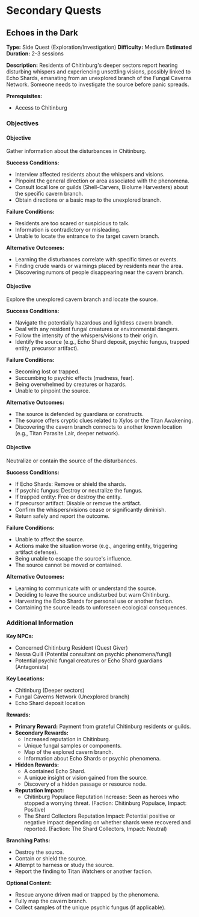 # Secondary Quests

## Echoes in the Dark
**Type:** Side Quest (Exploration/Investigation)
**Difficulty:** Medium
**Estimated Duration:** 2-3 sessions

**Description:** Residents of Chitinburg's deeper sectors report hearing disturbing whispers and experiencing unsettling visions, possibly linked to Echo Shards, emanating from an unexplored branch of the Fungal Caverns Network. Someone needs to investigate the source before panic spreads.

**Prerequisites:**
- Access to Chitinburg

### Objectives
#### Objective
Gather information about the disturbances in Chitinburg.

**Success Conditions:**
- Interview affected residents about the whispers and visions.
- Pinpoint the general direction or area associated with the phenomena.
- Consult local lore or guilds (Shell-Carvers, Biolume Harvesters) about the specific cavern branch.
- Obtain directions or a basic map to the unexplored branch.

**Failure Conditions:**
- Residents are too scared or suspicious to talk.
- Information is contradictory or misleading.
- Unable to locate the entrance to the target cavern branch.

**Alternative Outcomes:**
- Learning the disturbances correlate with specific times or events.
- Finding crude wards or warnings placed by residents near the area.
- Discovering rumors of people disappearing near the cavern branch.

#### Objective
Explore the unexplored cavern branch and locate the source.

**Success Conditions:**
- Navigate the potentially hazardous and lightless cavern branch.
- Deal with any resident fungal creatures or environmental dangers.
- Follow the intensity of the whispers/visions to their origin.
- Identify the source (e.g., Echo Shard deposit, psychic fungus, trapped entity, precursor artifact).

**Failure Conditions:**
- Becoming lost or trapped.
- Succumbing to psychic effects (madness, fear).
- Being overwhelmed by creatures or hazards.
- Unable to pinpoint the source.

**Alternative Outcomes:**
- The source is defended by guardians or constructs.
- The source offers cryptic clues related to Xylos or the Titan Awakening.
- Discovering the cavern branch connects to another known location (e.g., Titan Parasite Lair, deeper network).

#### Objective
Neutralize or contain the source of the disturbances.

**Success Conditions:**
- If Echo Shards: Remove or shield the shards.
- If psychic fungus: Destroy or neutralize the fungus.
- If trapped entity: Free or destroy the entity.
- If precursor artifact: Disable or remove the artifact.
- Confirm the whispers/visions cease or significantly diminish.
- Return safely and report the outcome.

**Failure Conditions:**
- Unable to affect the source.
- Actions make the situation worse (e.g., angering entity, triggering artifact defense).
- Being unable to escape the source's influence.
- The source cannot be moved or contained.

**Alternative Outcomes:**
- Learning to communicate with or understand the source.
- Deciding to leave the source undisturbed but warn Chitinburg.
- Harvesting the Echo Shards for personal use or another faction.
- Containing the source leads to unforeseen ecological consequences.


### Additional Information
**Key NPCs:**
- Concerned Chitinburg Resident (Quest Giver)
- Nessa Quill (Potential consultant on psychic phenomena/fungi)
- Potential psychic fungal creatures or Echo Shard guardians (Antagonists)

**Key Locations:**
- Chitinburg (Deeper sectors)
- Fungal Caverns Network (Unexplored branch)
- Echo Shard deposit location

**Rewards:**
- **Primary Reward:** Payment from grateful Chitinburg residents or guilds.
- **Secondary Rewards:**
  - Increased reputation in Chitinburg.
  - Unique fungal samples or components.
  - Map of the explored cavern branch.
  - Information about Echo Shards or psychic phenomena.
- **Hidden Rewards:**
  - A contained Echo Shard.
  - A unique insight or vision gained from the source.
  - Discovery of a hidden passage or resource node.
- **Reputation Impact:**
  - Chitinburg Populace Reputation Increase: Seen as heroes who stopped a worrying threat. (Faction: Chitinburg Populace, Impact: Positive)
  - The Shard Collectors Reputation Impact: Potential positive or negative impact depending on whether shards were recovered and reported. (Faction: The Shard Collectors, Impact: Neutral)

**Branching Paths:**
- Destroy the source.
- Contain or shield the source.
- Attempt to harness or study the source.
- Report the finding to Titan Watchers or another faction.

**Optional Content:**
- Rescue anyone driven mad or trapped by the phenomena.
- Fully map the cavern branch.
- Collect samples of the unique psychic fungus (if applicable).

